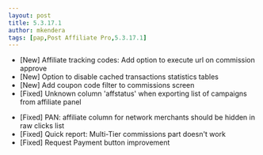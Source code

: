 ```yaml
---
layout: post
title: 5.3.17.1
author: mkendera
tags: [pap,Post Affiliate Pro,5.3.17.1]
---
```


- [New] Affiliate tracking codes: Add option to execute url on commission approve
- [New] Option to disable cached transactions statistics tables
- [New] Add coupon code filter to commissions screen
- [Fixed] Unknown column 'affstatus' when exporting list of campaigns from affiliate panel

<!--more-->

- [Fixed] PAN: affiliate column for network merchants should be hidden in raw clicks list
- [Fixed] Quick report: Multi-Tier commissions part doesn't work
- [Fixed] Request Payment button improvement
